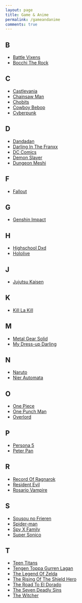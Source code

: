 ```yaml
---
layout: page
title: Game & Anime
permalink: /gameandanime
comments: true
---
```


<h2 style="text-align: left;">B</h2><div><ul style="text-align: left;">
	<li><a href="https://yourcosplay.github.io/categories#Battle-Vixens">Battle Vixens</a></li>
	<li><a href="https://yourcosplay.github.io/categories#Bocchi-The-Rock">Bocchi The Rock</a></li>
</ul></div>

<h2 style="text-align: left;">C</h2><div><ul style="text-align: left;">
	<li><a href="https://yourcosplay.github.io/categories#Castlevania">Castlevania</a></li>
	<li><a href="https://yourcosplay.github.io/categories#Chainsaw-Man">Chainsaw Man</a></li>
	<li><a href="https://yourcosplay.github.io/categories#Chobits">Chobits</a></li>
	<li><a href="https://yourcosplay.github.io/categories#Cowboy-Bebop">Cowboy Bebop</a></li>
	<li><a href="https://yourcosplay.github.io/categories#Cyberpunk">Cyberpunk</a></li>
</ul></div>

<h2 style="text-align: left;">D</h2><div><ul style="text-align: left;">
	<li><a href="https://yourcosplay.github.io/categories#Dandadan">Dandadan</a></li>
	<li><a href="https://yourcosplay.github.io/categories#Darling-In-The-Franxx">Darling In The Franxx</a></li>
	<li><a href="https://yourcosplay.github.io/categories#DC-Comics">DC Comics</a></li>
	<li><a href="https://yourcosplay.github.io/categories#Demon-Slayer">Demon Slayer</a></li>
	<li><a href="https://yourcosplay.github.io/categories#Dungeon-Meshi">Dungeon Meshi</a></li>
</ul></div>

<h2 style="text-align: left;">F</h2><div><ul style="text-align: left;">
	<li><a href="https://yourcosplay.github.io/categories#Fallout">Fallout</a></li>
</ul></div>

<h2 style="text-align: left;">G</h2><div><ul style="text-align: left;">
	<li><a href="https://yourcosplay.github.io/categories#Genshin-Impact">Genshin Impact</a></li>
</ul></div>

<h2 style="text-align: left;">H</h2><div><ul style="text-align: left;">
	<li><a href="https://yourcosplay.github.io/categories#Highschool-Dxd">Highschool Dxd</a></li>
	<li><a href="https://yourcosplay.github.io/categories#Hololive">Hololive</a></li>
</ul></div>

<h2 style="text-align: left;">J</h2><div><ul style="text-align: left;">
	<li><a href="https://yourcosplay.github.io/categories#Jujutsu-Kaisen">Jujutsu Kaisen</a></li>
</ul></div>

<h2 style="text-align: left;">K</h2><div><ul style="text-align: left;">
	<li><a href="https://yourcosplay.github.io/categories#Kill-La-Kill">Kill La Kill</a></li>
</ul></div>

<h2 style="text-align: left;">M</h2><div><ul style="text-align: left;">
	<li><a href="https://yourcosplay.github.io/categories#Metal-Gear-Solid">Metal Gear Solid</a></li>
	<li><a href="https://yourcosplay.github.io/categories#My-Dress-up-Darling">My Dress-up Darling</a></li>
</ul></div>

<h2 style="text-align: left;">N</h2><div><ul style="text-align: left;">
	<li><a href="https://yourcosplay.github.io/categories#Naruto">Naruto</a></li>
	<li><a href="https://yourcosplay.github.io/categories#Nier-Automata">Nier Automata</a></li>
</ul></div>

<h2 style="text-align: left;">O</h2><div><ul style="text-align: left;">
	<li><a href="https://yourcosplay.github.io/categories#One-Piece">One Piece</a></li>
	<li><a href="https://yourcosplay.github.io/categories#One-Punch-Man">One Punch Man</a></li>
	<li><a href="https://yourcosplay.github.io/categories#Overlord">Overlord</a></li>
</ul></div>

<h2 style="text-align: left;">P</h2><div><ul style="text-align: left;">
	<li><a href="https://yourcosplay.github.io/categories#Persona-5">Persona 5</a></li>
	<li><a href="https://yourcosplay.github.io/categories#Peter-pan">Peter Pan</a></li>
</ul></div>

<h2 style="text-align: left;">R</h2><div><ul style="text-align: left;">
	<li><a href="https://yourcosplay.github.io/categories#Record-Of-Ragnarok">Record Of Ragnarok</a></li>
	<li><a href="https://yourcosplay.github.io/categories#Resident-Evil">Resident Evil</a></li>
	<li><a href="https://yourcosplay.github.io/categories#Rosario-Vampire">Rosario Vampire</a></li>
</ul></div>

<h2 style="text-align: left;">S</h2><div><ul style="text-align: left;">
	<li><a href="https://yourcosplay.github.io/categories#Sousou-No-Frieren">Sousou no Frieren</a></li>
	<li><a href="https://yourcosplay.github.io/categories#Spider-man">Spider-man</a></li>
	<li><a href="https://yourcosplay.github.io/categories#Spy-X-Family">Spy X Family</a></li>
	<li><a href="https://yourcosplay.github.io/categories#Super-Sonico">Super Sonico</a></li>
</ul></div>

<h2 style="text-align: left;">T</h2><div><ul style="text-align: left;">
	<li><a href="https://yourcosplay.github.io/categories#Teen-Titans">Teen Titans</a></li>
	<li><a href="https://yourcosplay.github.io/categories#Tengen-Toppa-Gurren-Lagan">Tengen Toppa Gurren Lagan</a></li>
	<li><a href="https://yourcosplay.github.io/categories#The-Legend-Of-Zelda">The Legend Of Zelda</a></li>
	<li><a href="https://yourcosplay.github.io/categories#The-Rising-Of-The-Shield-Hero">The Rising Of The Shield Hero</a></li>
	<li><a href="https://yourcosplay.github.io/categories#The-Road-to-El-Dorado">The Road To El Dorado</a></li>
	<li><a href="https://yourcosplay.github.io/categories#The-Seven-Deadly-Sins">The Seven Deadly Sins</a></li>
	<li><a href="https://yourcosplay.github.io/categories#The-Witcher">The Witcher</a></li>
</ul></div>